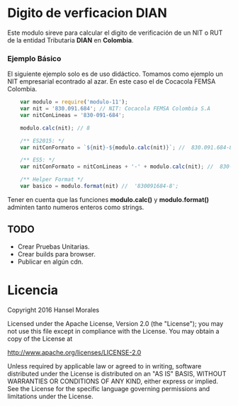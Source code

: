 # Digito de verficacion DIAN
Este modulo sireve para calcular el digito de verificación de un NIT o RUT de la entidad Tributaria __DIAN__ en __Colombia__. 

### Ejemplo Básico
El siguiente ejemplo solo es de uso didáctico. Tomamos como ejemplo un NIT empresarial econtrado al azar. En este caso el de Cocacola FEMSA Colombia.

```javascript
	var modulo = require('modulo-11');
	var nit = '830.091.684'; // NIT: Cocacola FEMSA Colombia S.A
	var nitConLineas = '830-091-684';

	modulo.calc(nit); // 8

	/** ES2015: */
	var nitConFormato = `${nit}-${modulo.calc(nit)}`; //  830.091.684-8

	/** ES5: */
	var nitConFormato = nitConLineas + '-' + modulo.calc(nit); //  830-091-684-8

	/** Helper Format */
	var basico = modulo.format(nit) //  '830091684-8';
```

Tener en cuenta que las funciones __modulo.calc()__ y __modulo.format()__ adminten tanto numeros enteros como strings. 

## TODO
- Crear Pruebas Unitarias. 
- Crear builds para browser.
- Publicar en algún cdn.

# Licencia
Copyright 2016 Hansel Morales

Licensed under the Apache License, Version 2.0 (the "License");
you may not use this file except in compliance with the License.
You may obtain a copy of the License at

http://www.apache.org/licenses/LICENSE-2.0

Unless required by applicable law or agreed to in writing, software
distributed under the License is distributed on an "AS IS" BASIS,
WITHOUT WARRANTIES OR CONDITIONS OF ANY KIND, either express or implied.
See the License for the specific language governing permissions and
limitations under the License.